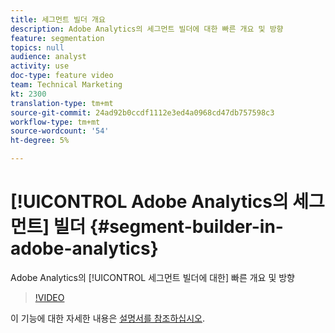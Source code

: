 ```yaml
---
title: 세그먼트 빌더 개요
description: Adobe Analytics의 세그먼트 빌더에 대한 빠른 개요 및 방향
feature: segmentation
topics: null
audience: analyst
activity: use
doc-type: feature video
team: Technical Marketing
kt: 2300
translation-type: tm+mt
source-git-commit: 24ad92b0ccdf1112e3ed4a0968cd47db757598c3
workflow-type: tm+mt
source-wordcount: '54'
ht-degree: 5%

---
```



# [!UICONTROL Adobe Analytics의 세그먼트] 빌더 {#segment-builder-in-adobe-analytics}

Adobe Analytics의 [!UICONTROL 세그먼트 빌더에 대한] 빠른 개요 및 방향

>[!VIDEO](https://video.tv.adobe.com/v/25404/?quality=12)

이 기능에 대한 자세한 내용은 [설명서를 참조하십시오](https://marketing.adobe.com/resources/help/en_US/analytics/segment/index.html?f=seg_build_ui).
